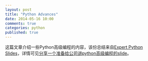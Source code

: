 ```yaml
---
layout: post
title: "Python Advances"
date: 2014-05-16 10:00
comments: true
categories: python
published: true
---
```



这篇文章介绍一些Python高级编程的内容，该份总结来自[Expert Python Slides](http://dongweiming.github.io/Expert-Python/#1)，详情可见[分享一个准备给公司讲python高级编程的slide](http://www.dongwm.com/archives/fen-xiang-%5B%3F%5D-ge-zhun-bei-gei-gong-si-jiang-pythongao-ji-bian-cheng-de-slide/)。


